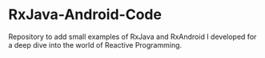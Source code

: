 # RxJava-Android-Code

Repository to add small examples of RxJava and RxAndroid I developed for a deep dive into the world of Reactive Programming.
